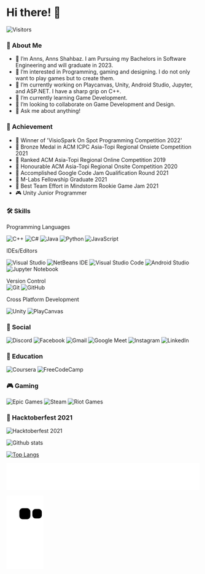 # Hi there! 👋

![Visitors](https://visitor-badge.glitch.me/badge?page_id=Ansi007)

### 🚀 About Me
- 👋 I’m Anns, Anns Shahbaz. I am Pursuing my Bachelors in Software Engineering and will graduate in 2023.
- 👀 I’m interested in Programming, gaming and designing. I do not only want to play games but to create them.
- 🔭 I’m currently working on Playcanvas, Unity, Android Studio, Jupyter, and ASP.NET. I have a sharp grip on C++. 
- 🌱 I’m currently learning Game Development. 
- 👯 I’m looking to collaborate on Game Development and Design. 
- 💬 Ask me about anything!

### 🏅 Achievement
 - 🥇 Winner of 'VisioSpark On Spot Programming Competition 2022'
 - 🥇 Bronze Medal in ACM ICPC Asia-Topi Regional Onsiete Competition 2021
 - 🥇 Ranked ACM Asia-Topi Regional Online Competition 2019
 - 🥈 Honourable ACM Asia-Topi Regional Onsite Competition 2020
 - 🥉 Accomplished Google Code Jam Qualification Round 2021
 - 🥇 M-Labs Fellowship Graduate 2021
 - 🥈 Best Team Effort in Mindstorm Rookie Game Jam 2021
 - 🎮 Unity Junior Programmer
 
### 🛠️ Skills

Programming Languages
 
![C++](https://img.shields.io/badge/c++-%2300599C.svg?style=for-the-badge&logo=c%2B%2B&logoColor=white)  ![C#](https://img.shields.io/badge/c%23-%23239120.svg?style=for-the-badge&logo=c-sharp&logoColor=white)  ![Java](https://img.shields.io/badge/java-%23ED8B00.svg?style=for-the-badge&logo=java&logoColor=white)  ![Python](https://img.shields.io/badge/python-3670A0?style=for-the-badge&logo=python&logoColor=ffdd54)  ![JavaScript](https://img.shields.io/badge/javascript-%23323330.svg?style=for-the-badge&logo=javascript&logoColor=%23F7DF1E)

IDEs/Editors  

![Visual Studio](https://img.shields.io/badge/Visual%20Studio-5C2D91.svg?style=for-the-badge&logo=visual-studio&logoColor=white)  	![NetBeans IDE](https://img.shields.io/badge/NetBeansIDE-1B6AC6.svg?style=for-the-badge&logo=apache-netbeans-ide&logoColor=white)	![Visual Studio Code](https://img.shields.io/badge/Visual%20Studio%20Code-0078d7.svg?style=for-the-badge&logo=visual-studio-code&logoColor=white) ![Android Studio](https://img.shields.io/badge/Android%20Studio-3DDC84.svg?style=for-the-badge&logo=android-studio&logoColor=white)  ![Jupyter Notebook](https://img.shields.io/badge/jupyter-%23FA0F00.svg?style=for-the-badge&logo=jupyter&logoColor=white) 


Version Control  
![Git](https://img.shields.io/badge/git-%23F05033.svg?style=for-the-badge&logo=git&logoColor=white)  ![GitHub](https://img.shields.io/badge/github-%23121011.svg?style=for-the-badge&logo=github&logoColor=white)

Cross Platform Development

![Unity](https://img.shields.io/badge/unity-%23000000.svg?style=for-the-badge&logo=unity&logoColor=white)
![PlayCanvas](https://img.shields.io/badge/HTML5-E34F26?style=for-the-badge&logo=html5&logoColor=white)



### 🔗 Social

![Discord](https://img.shields.io/badge/%3CAnsi%3E-%237289DA.svg?style=for-the-badge&logo=discord&logoColor=white)  ![Facebook](https://img.shields.io/badge/Facebook-%231877F2.svg?style=for-the-badge&logo=Facebook&logoColor=white)  ![Gmail](https://img.shields.io/badge/Gmail-D14836?style=for-the-badge&logo=gmail&logoColor=white)  ![Google Meet](https://img.shields.io/badge/Google%20Meet-00897B?style=for-the-badge&logo=google-meet&logoColor=white)  ![Instagram](https://img.shields.io/badge/<anns_shahbaz>-%23E4405F.svg?style=for-the-badge&logo=Instagram&logoColor=white)  ![LinkedIn](https://img.shields.io/badge/linkedin-%230077B5.svg?style=for-the-badge&logo=linkedin&logoColor=white)


### 📝 Education  

![Coursera](https://img.shields.io/badge/Coursera-%230056D2.svg?style=for-the-badge&logo=Coursera&logoColor=white)  ![FreeCodeCamp](https://img.shields.io/badge/Freecodecamp-%23123.svg?&style=for-the-badge&logo=freecodecamp&logoColor=green)

### 🎮 Gaming

![Epic Games](https://img.shields.io/badge/epicgames-%23313131.svg?style=for-the-badge&logo=epicgames&logoColor=white)  ![Steam](https://img.shields.io/badge/steam-%23000000.svg?style=for-the-badge&logo=steam&logoColor=white)  ![Riot Games](https://img.shields.io/badge/riotgames-D32936.svg?style=for-the-badge&logo=riotgames&logoColor=white)  

### 🏅 Hacktoberfest 2021

![Hacktoberfest 2021](https://res.cloudinary.com/practicaldev/image/fetch/s--ajGtUgSU--/c_limit,f_auto,fl_progressive,q_80,w_180/https://dev-to-uploads.s3.amazonaws.com/uploads/badge/badge_image/80/hacktoberfest2020-badge_2.png)

![Github stats](https://github-readme-stats.vercel.app/api?username=Ansi007&show_icons=true&theme=dark)

[![Top Langs](https://github-readme-stats.vercel.app/api/top-langs/?username=Ansi007&layout=compact)](https://github.com/Ansi007/github-readme-stats)

<img align='center'  height="70" alt="Thanks" width="100%" src="https://github.com/AkashSingh3031/AkashSingh3031/blob/main/marquee.svg"/> 

![Snake animation](https://github.com/Ansi007/Ansi007/blob/output/github-contribution-grid-snake.svg)

